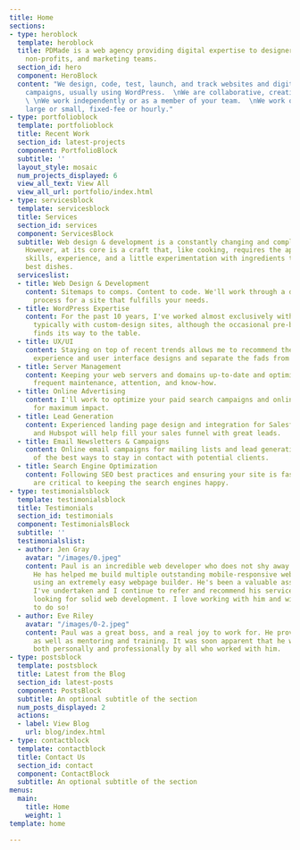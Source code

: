```yaml
---
title: Home
sections:
- type: heroblock
  template: heroblock
  title: PDMade is a web agency providing digital expertise to designers, startups,
    non-profits, and marketing teams.
  section_id: hero
  component: HeroBlock
  content: "We design, code, test, launch, and track websites and digital marketing
    campaigns, usually using WordPress.  \nWe are collaborative, creative, and detail-oriented.
    \ \nWe work independently or as a member of your team.  \nWe work on projects
    large or small, fixed-fee or hourly."
- type: portfolioblock
  template: portfolioblock
  title: Recent Work
  section_id: latest-projects
  component: PortfolioBlock
  subtitle: ''
  layout_style: mosaic
  num_projects_displayed: 6
  view_all_text: View All
  view_all_url: portfolio/index.html
- type: servicesblock
  template: servicesblock
  title: Services
  section_id: services
  component: ServicesBlock
  subtitle: Web design & development is a constantly changing and complex industry.
    However, at its core is a craft that, like cooking, requires the application of
    skills, experience, and a little experimentation with ingredients to create the
    best dishes.
  serviceslist:
  - title: Web Design & Development
    content: Sitemaps to comps. Content to code. We'll work through a disciplined
      process for a site that fulfills your needs.
  - title: WordPress Expertise
    content: For the past 10 years, I've worked almost exclusively with WordPress,
      typically with custom-design sites, although the occasional pre-built theme
      finds its way to the table.
  - title: UX/UI
    content: Staying on top of recent trends allows me to recommend the latest user
      experience and user interface designs and separate the fads from the functional.
  - title: Server Management
    content: Keeping your web servers and domains up-to-date and optimized requires
      frequent maintenance, attention, and know-how.
  - title: Online Advertising
    content: I'll work to optimize your paid search campaigns and online listings
      for maximum impact.
  - title: Lead Generation
    content: Experienced landing page design and integration for Salesforce, Marketo,
      and Hubspot will help fill your sales funnel with great leads.
  - title: Email Newsletters & Campaigns
    content: Online email campaigns for mailing lists and lead generation are one
      of the best ways to stay in contact with potential clients.
  - title: Search Engine Optimization
    content: Following SEO best practices and ensuring your site is fast and mobile-friendly
      are critical to keeping the search engines happy.
- type: testimonialsblock
  template: testimonialsblock
  title: Testimonials
  section_id: testimonials
  component: TestimonialsBlock
  subtitle: ''
  testimonialslist:
  - author: Jen Gray
    avatar: "/images/0.jpeg"
    content: Paul is an incredible web developer who does not shy away from any challenge.
      He has helped me build multiple outstanding mobile-responsive websites on Wordpress
      using an extremely easy webpage builder. He's been a valuable asset to any project
      I've undertaken and I continue to refer and recommend his services to anyone
      looking for solid web development. I love working with him and will continue
      to do so!
  - author: Eve Riley
    avatar: "/images/0-2.jpeg"
    content: Paul was a great boss, and a real joy to work for. He provided leadership
      as well as mentoring and training. It was soon apparent that he was highly regarded
      both personally and professionally by all who worked with him.
- type: postsblock
  template: postsblock
  title: Latest from the Blog
  section_id: latest-posts
  component: PostsBlock
  subtitle: An optional subtitle of the section
  num_posts_displayed: 2
  actions:
  - label: View Blog
    url: blog/index.html
- type: contactblock
  template: contactblock
  title: Contact Us
  section_id: contact
  component: ContactBlock
  subtitle: An optional subtitle of the section
menus:
  main:
    title: Home
    weight: 1
template: home

---
```

